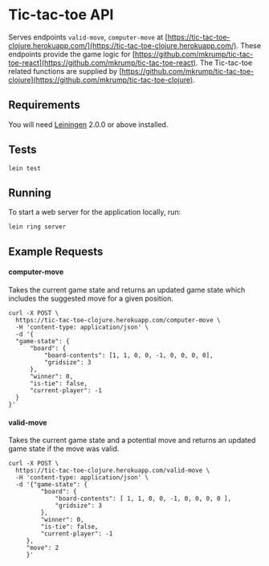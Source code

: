 # Tic-tac-toe API

Serves endpoints `valid-move`, `computer-move` at [https://tic-tac-toe-clojure.herokuapp.com/](https://tic-tac-toe-clojure.herokuapp.com/). These endpoints provide the game logic for [https://github.com/mkrump/tic-tac-toe-react](https://github.com/mkrump/tic-tac-toe-react). The Tic-tac-toe related functions are supplied by [https://github.com/mkrump/tic-tac-toe-clojure](https://github.com/mkrump/tic-tac-toe-clojure).  

## Requirements

You will need [Leiningen][] 2.0.0 or above installed.

[leiningen]: https://github.com/technomancy/leiningen

## Tests

    lein test

## Running

To start a web server for the application locally, run:

    lein ring server   

## Example Requests

#### computer-move
Takes the current game state and returns an updated game state which includes the suggested move for a given position.

```
curl -X POST \
  https://tic-tac-toe-clojure.herokuapp.com/computer-move \
  -H 'content-type: application/json' \
  -d '{
  "game-state": {
      "board": {
          "board-contents": [1, 1, 0, 0, -1, 0, 0, 0, 0],
          "gridsize": 3
      },
      "winner": 0,
      "is-tie": false,
      "current-player": -1
  }
}'
```

#### valid-move
Takes the current game state and a potential move and returns an updated game state if the move was valid.

```
curl -X POST \
  https://tic-tac-toe-clojure.herokuapp.com/valid-move \
  -H 'content-type: application/json' \
  -d '{"game-state": {
         "board": {
             "board-contents": [ 1, 1, 0, 0, -1, 0, 0, 0, 0 ],
             "gridsize": 3
         },
         "winner": 0,
         "is-tie": false,
         "current-player": -1
     },
     "move": 2 
     }'
```

